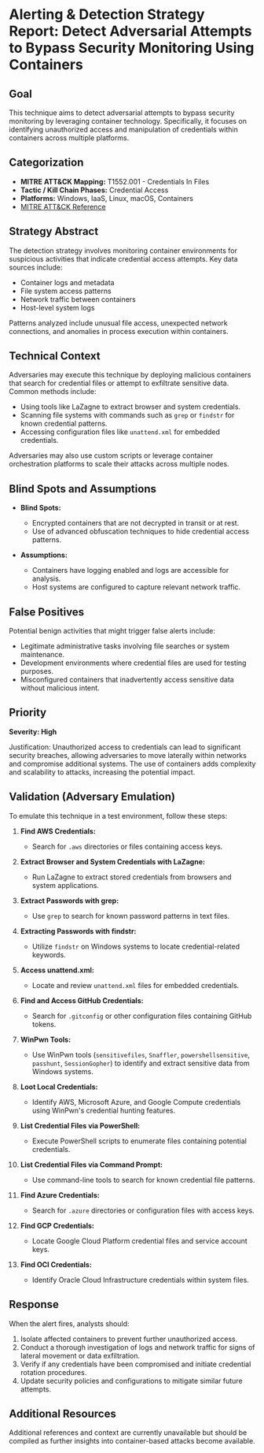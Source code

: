# Alerting & Detection Strategy Report: Detect Adversarial Attempts to Bypass Security Monitoring Using Containers

## Goal

This technique aims to detect adversarial attempts to bypass security monitoring by leveraging container technology. Specifically, it focuses on identifying unauthorized access and manipulation of credentials within containers across multiple platforms.

## Categorization

- **MITRE ATT&CK Mapping:** T1552.001 - Credentials In Files
- **Tactic / Kill Chain Phases:** Credential Access
- **Platforms:** Windows, IaaS, Linux, macOS, Containers
- [MITRE ATT&CK Reference](https://attack.mitre.org/techniques/T1552/001)

## Strategy Abstract

The detection strategy involves monitoring container environments for suspicious activities that indicate credential access attempts. Key data sources include:

- Container logs and metadata
- File system access patterns
- Network traffic between containers
- Host-level system logs

Patterns analyzed include unusual file access, unexpected network connections, and anomalies in process execution within containers.

## Technical Context

Adversaries may execute this technique by deploying malicious containers that search for credential files or attempt to exfiltrate sensitive data. Common methods include:

- Using tools like LaZagne to extract browser and system credentials.
- Scanning file systems with commands such as `grep` or `findstr` for known credential patterns.
- Accessing configuration files like `unattend.xml` for embedded credentials.

Adversaries may also use custom scripts or leverage container orchestration platforms to scale their attacks across multiple nodes.

## Blind Spots and Assumptions

- **Blind Spots:** 
  - Encrypted containers that are not decrypted in transit or at rest.
  - Use of advanced obfuscation techniques to hide credential access patterns.
  
- **Assumptions:**
  - Containers have logging enabled and logs are accessible for analysis.
  - Host systems are configured to capture relevant network traffic.

## False Positives

Potential benign activities that might trigger false alerts include:

- Legitimate administrative tasks involving file searches or system maintenance.
- Development environments where credential files are used for testing purposes.
- Misconfigured containers that inadvertently access sensitive data without malicious intent.

## Priority

**Severity: High**

Justification: Unauthorized access to credentials can lead to significant security breaches, allowing adversaries to move laterally within networks and compromise additional systems. The use of containers adds complexity and scalability to attacks, increasing the potential impact.

## Validation (Adversary Emulation)

To emulate this technique in a test environment, follow these steps:

1. **Find AWS Credentials:**
   - Search for `.aws` directories or files containing access keys.
   
2. **Extract Browser and System Credentials with LaZagne:**
   - Run LaZagne to extract stored credentials from browsers and system applications.

3. **Extract Passwords with grep:**
   - Use `grep` to search for known password patterns in text files.

4. **Extracting Passwords with findstr:**
   - Utilize `findstr` on Windows systems to locate credential-related keywords.

5. **Access unattend.xml:**
   - Locate and review `unattend.xml` files for embedded credentials.

6. **Find and Access GitHub Credentials:**
   - Search for `.gitconfig` or other configuration files containing GitHub tokens.

7. **WinPwn Tools:**
   - Use WinPwn tools (`sensitivefiles`, `Snaffler`, `powershellsensitive`, `passhunt`, `SessionGopher`) to identify and extract sensitive data from Windows systems.

8. **Loot Local Credentials:**
   - Identify AWS, Microsoft Azure, and Google Compute credentials using WinPwn's credential hunting features.

9. **List Credential Files via PowerShell:**
   - Execute PowerShell scripts to enumerate files containing potential credentials.

10. **List Credential Files via Command Prompt:**
    - Use command-line tools to search for known credential file patterns.

11. **Find Azure Credentials:**
    - Search for `.azure` directories or configuration files with access keys.

12. **Find GCP Credentials:**
    - Locate Google Cloud Platform credential files and service account keys.

13. **Find OCI Credentials:**
    - Identify Oracle Cloud Infrastructure credentials within system files.

## Response

When the alert fires, analysts should:

1. Isolate affected containers to prevent further unauthorized access.
2. Conduct a thorough investigation of logs and network traffic for signs of lateral movement or data exfiltration.
3. Verify if any credentials have been compromised and initiate credential rotation procedures.
4. Update security policies and configurations to mitigate similar future attempts.

## Additional Resources

Additional references and context are currently unavailable but should be compiled as further insights into container-based attacks become available.
